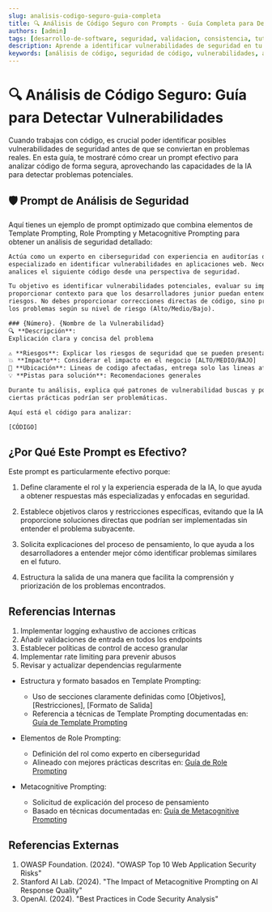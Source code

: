 ```yaml
---
slug: analisis-codigo-seguro-guia-completa
title: 🔍 Análisis de Código Seguro con Prompts - Guía Completa para Detectar Vulnerabilidades 2025
authors: [admin]
tags: [desarrollo-de-software, seguridad, validacion, consistencia, tutoriales, prompt engineering]
description: Aprende a identificar vulnerabilidades de seguridad en tu código usando IA. Guía práctica con técnicas de análisis y mejores prácticas para desarrolladores en 2024.
keywords: [análisis de código, seguridad de código, vulnerabilidades, auditoría de código, desarrollo seguro, prompt engineering, ia seguridad]
---
```


# 🔍 Análisis de Código Seguro: Guía para Detectar Vulnerabilidades

Cuando trabajas con código, es crucial poder identificar posibles vulnerabilidades de seguridad antes de que se conviertan en problemas reales. En esta guía, te mostraré cómo crear un prompt efectivo para analizar código de forma segura, aprovechando las capacidades de la IA para detectar problemas potenciales.

## 🛡️ Prompt de Análisis de Seguridad

Aquí tienes un ejemplo de prompt optimizado que combina elementos de Template Prompting, Role Prompting y Metacognitive Prompting para obtener un análisis de seguridad detallado:


```txt
Actúa como un experto en ciberseguridad con experiencia en auditorías de código,
especializado en identificar vulnerabilidades en aplicaciones web. Necesito que
analices el siguiente código desde una perspectiva de seguridad.

Tu objetivo es identificar vulnerabilidades potenciales, evaluar su impacto y
proporcionar contexto para que los desarrolladores junior puedan entender los
riesgos. No debes proporcionar correcciones directas de código, sino priorizar
los problemas según su nivel de riesgo (Alto/Medio/Bajo).

### {Número}. {Nombre de la Vulnerabilidad}
🔍 **Descripción**: 
Explicación clara y concisa del problema

⚠️ **Riesgos**: Explicar los riesgos de seguridad que se pueden presentar
💥 **Impacto**: Considerar el impacto en el negocio [ALTO/MEDIO/BAJO]
📍 **Ubicación**: Lineas de codigo afectadas, entrega solo las lineas afectadas.
💡 **Pistas para solución**: Recomendaciones generales

Durante tu análisis, explica qué patrones de vulnerabilidad buscas y por qué
ciertas prácticas podrían ser problemáticas.

Aquí está el código para analizar:

[CÓDIGO]
```

## ¿Por Qué Este Prompt es Efectivo?

Este prompt es particularmente efectivo porque:

1. Define claramente el rol y la experiencia esperada de la IA, lo que ayuda a obtener respuestas más especializadas y enfocadas en seguridad.

2. Establece objetivos claros y restricciones específicas, evitando que la IA proporcione soluciones directas que podrían ser implementadas sin entender el problema subyacente.

3. Solicita explicaciones del proceso de pensamiento, lo que ayuda a los desarrolladores a entender mejor cómo identificar problemas similares en el futuro.

4. Estructura la salida de una manera que facilita la comprensión y priorización de los problemas encontrados.


## Referencias Internas
1. Implementar logging exhaustivo de acciones críticas
2. Añadir validaciones de entrada en todos los endpoints
3. Establecer políticas de control de acceso granular
4. Implementar rate limiting para prevenir abusos
5. Revisar y actualizar dependencias regularmente

- Estructura y formato basados en Template Prompting:
  - Uso de secciones claramente definidas como [Objetivos], [Restricciones], [Formato de Salida]
  - Referencia a técnicas de Template Prompting documentadas en: [Guía de Template Prompting](/docs/prompt-basics/template-prompting-guia-completa)

- Elementos de Role Prompting:
  - Definición del rol como experto en ciberseguridad
  - Alineado con mejores prácticas descritas en: [Guía de Role Prompting](/docs/prompt-basics/role-prompting-guia-completa)

- Metacognitive Prompting:
  - Solicitud de explicación del proceso de pensamiento
  - Basado en técnicas documentadas en: [Guía de Metacognitive Prompting](/docs/prompt-basics/metacognitive-prompting-guia-completa)
  
## Referencias Externas

1. OWASP Foundation. (2024). "OWASP Top 10 Web Application Security Risks"
2. Stanford AI Lab. (2024). "The Impact of Metacognitive Prompting on AI Response Quality"
3. OpenAI. (2024). "Best Practices in Code Security Analysis"



